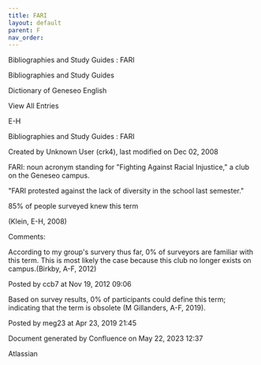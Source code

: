 ```yaml
---
title: FARI
layout: default
parent: F
nav_order:
---
```


Bibliographies and Study Guides : FARI

Bibliographies and Study Guides

Dictionary of Geneseo English

View All Entries

E-H

Bibliographies and Study Guides : FARI

Created by  Unknown User (crk4), last modified on Dec 02, 2008

FARI: noun acronym standing for &quot;Fighting Against Racial Injustice,&quot; a club on the Geneseo campus.

&quot;FARI protested against the lack of diversity in the school last semester.&quot; 

85% of people surveyed knew this term

(Klein, E-H, 2008)

Comments:

According to my group's survery thus far, 0% of surveyors are familiar with this term. This is most likely the case because this club no longer exists on campus.(Birkby, A-F, 2012)

Posted by ccb7 at Nov 19, 2012 09:06

Based on survey results, 0% of participants could define this term; indicating that the term is obsolete (M Gillanders, A-F, 2019).

Posted by meg23 at Apr 23, 2019 21:45

Document generated by Confluence on May 22, 2023 12:37

Atlassian
